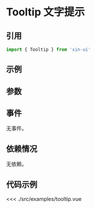 # Tooltip 文字提示

## 引用
```js
import { Tooltip } from 'xin-ui'
```

## 示例
<example-tooltip/>

## 参数

## 事件

无事件。

## 依赖情况

无依赖。

## 代码示例
<<< ./src/examples/tooltip.vue






